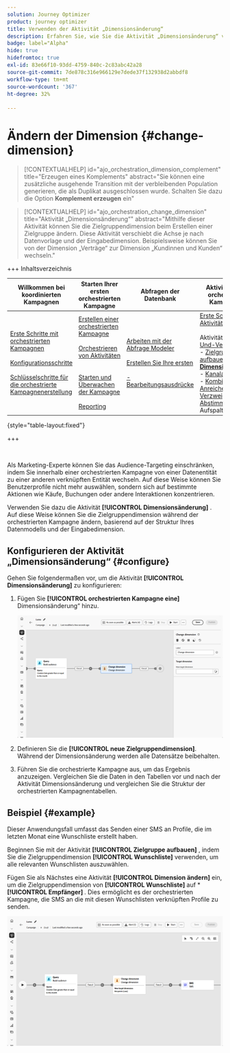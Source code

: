 ```yaml
---
solution: Journey Optimizer
product: journey optimizer
title: Verwenden der Aktivität „Dimensionsänderung“
description: Erfahren Sie, wie Sie die Aktivität „Dimensionsänderung“ verwenden
badge: label="Alpha"
hide: true
hidefromtoc: true
exl-id: 83e66f10-93dd-4759-840c-2c83abc42a28
source-git-commit: 7de878c316e966129e7dede37f132938d2abbdf8
workflow-type: tm+mt
source-wordcount: '367'
ht-degree: 32%

---
```


# Ändern der Dimension {#change-dimension}

>[!CONTEXTUALHELP]
>id="ajo_orchestration_dimension_complement"
>title="Erzeugen eines Komplements"
>abstract="Sie können eine zusätzliche ausgehende Transition mit der verbleibenden Population generieren, die als Duplikat ausgeschlossen wurde. Schalten Sie dazu die Option **Komplement erzeugen** ein"

>[!CONTEXTUALHELP]
>id="ajo_orchestration_change_dimension"
>title="Aktivität „Dimensionsänderung“"
>abstract="Mithilfe dieser Aktivität können Sie die Zielgruppendimension beim Erstellen einer Zielgruppe ändern. Diese Aktivität verschiebt die Achse je nach Datenvorlage und der Eingabedimension. Beispielsweise können Sie von der Dimension „Verträge“ zur Dimension „Kundinnen und Kunden“ wechseln."

+++ Inhaltsverzeichnis

| Willkommen bei koordinierten Kampagnen | Starten Ihrer ersten orchestrierten Kampagne | Abfragen der Datenbank | Aktivitäten für orchestrierte Kampagnen |
|---|---|---|---|
| [Erste Schritte mit orchestrierten Kampagnen](../gs-orchestrated-campaigns.md)<br/><br/>[Konfigurationsschritte](../configuration-steps.md)<br/><br/>[Schlüsselschritte für die orchestrierte Kampagnenerstellung](../gs-campaign-creation.md) | [Erstellen einer orchestrierten Kampagne](../create-orchestrated-campaign.md)<br/><br/>[Orchestrieren von Aktivitäten](../orchestrate-activities.md)<br/><br/><br/>[Starten und Überwachen der Kampagne](../start-monitor-campaigns.md)<br/><br/>[Reporting](../reporting-campaigns.md) | [Arbeiten mit der Abfrage Modeler](../orchestrated-rule-builder.md)<br/><br/>[Erstellen Sie Ihre ersten ](../build-query.md)<br/><br/>[-Bearbeitungsausdrücke](../edit-expressions.md) | [Erste Schritte mit Aktivitäten](about-activities.md)<br/><br/>Aktivitäten:<br/>[Und-Verknüpfung](and-join.md) - [Zielgruppe aufbauen](build-audience.md) - **[Dimension ändern](change-dimension.md)** - [Kanalaktivitäten](channels.md) - [Kombinieren](combine.md) - [Anreicherung](deduplication.md) - [Verzweigung](enrichment.md) - [Abstimmung](fork.md) [&#128279;](reconciliation.md) [&#128279;](split.md) - Aufspaltung[Warten](wait.md) |

{style="table-layout:fixed"}

+++

<br/>

Als Marketing-Experte können Sie das Audience-Targeting einschränken, indem Sie innerhalb einer orchestrierten Kampagne von einer Datenentität zu einer anderen verknüpften Entität wechseln. Auf diese Weise können Sie Benutzerprofile nicht mehr auswählen, sondern sich auf bestimmte Aktionen wie Käufe, Buchungen oder andere Interaktionen konzentrieren.

Verwenden Sie dazu die Aktivität **[!UICONTROL Dimensionsänderung]** . Auf diese Weise können Sie die Zielgruppendimension während der orchestrierten Kampagne ändern, basierend auf der Struktur Ihres Datenmodells und der Eingabedimension.

<!--
>[!IMPORTANT]
>
>Please note that the **[!UICONTROL Change Dimension]** and **[!UICONTROL Change Data source]** activities should not be added in one row. If you need to use both activities consecutively, make sure you include an **[!UICONTROL Enrichement]** activity in between them. This ensures proper execution and prevents potential conflicts or errors.-->

## Konfigurieren der Aktivität „Dimensionsänderung“ {#configure}

Gehen Sie folgendermaßen vor, um die Aktivität **[!UICONTROL Dimensionsänderung]** zu konfigurieren:

1. Fügen Sie **[!UICONTROL orchestrierten Kampagne eine]** Dimensionsänderung“ hinzu.

   ![](../assets/change-dimension.png)

1. Definieren Sie die **[!UICONTROL neue Zielgruppendimension]**. Während der Dimensionsänderung werden alle Datensätze beibehalten.

1. Führen Sie die orchestrierte Kampagne aus, um das Ergebnis anzuzeigen. Vergleichen Sie die Daten in den Tabellen vor und nach der Aktivität Dimensionsänderung und vergleichen Sie die Struktur der orchestrierten Kampagnentabellen.

## Beispiel {#example}

Dieser Anwendungsfall umfasst das Senden einer SMS an Profile, die im letzten Monat eine Wunschliste erstellt haben.

Beginnen Sie mit der Aktivität **[!UICONTROL Zielgruppe aufbauen]** , indem Sie die Zielgruppendimension **[!UICONTROL Wunschliste]** verwenden, um alle relevanten Wunschlisten auszuwählen.

Fügen Sie als Nächstes eine Aktivität **[!UICONTROL Dimension ändern]** ein, um die Zielgruppendimension von **[!UICONTROL Wunschliste]** auf ***[!UICONTROL Empfänger] &#x200B;**. Dies ermöglicht es der orchestrierten Kampagne, die SMS an die mit diesen Wunschlisten verknüpften Profile zu senden.

![](../assets/change-dimension-example.png)
